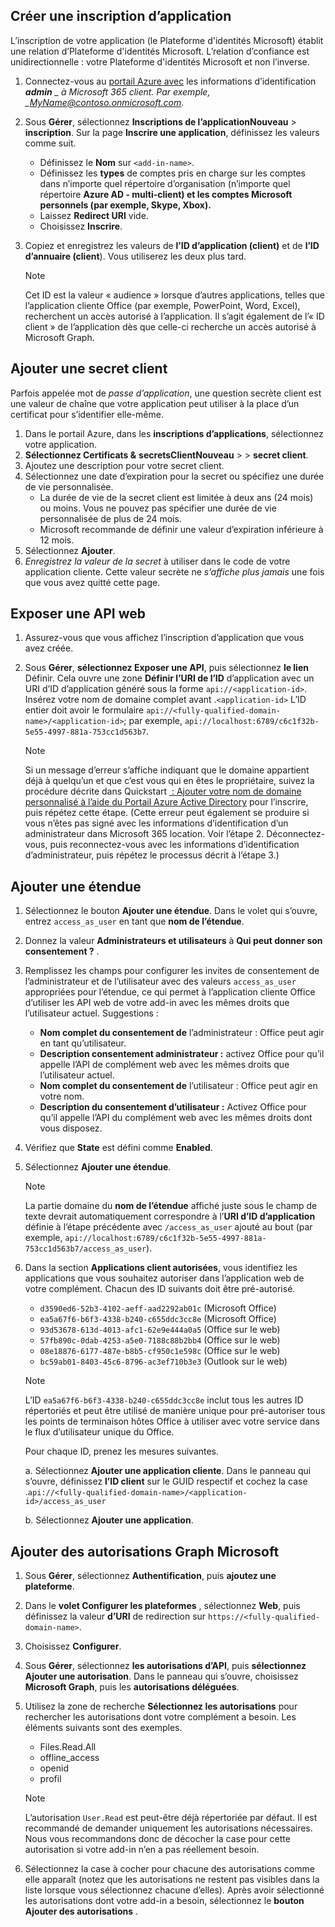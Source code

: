 ## <a name="create-an-app-registration"></a>Créer une inscription d’application

L’inscription de votre application (le Plateforme d'identités Microsoft) établit une relation d’Plateforme d'identités Microsoft. L’relation d’confiance est unidirectionnelle : votre Plateforme d'identités Microsoft et non l’inverse.

1. Connectez-vous au [portail Azure avec](https://portal.azure.com/) les informations d’identification ***admin** _ à Microsoft 365 client. Par exemple, _*MyName@contoso.onmicrosoft.com**.
1. Sous **Gérer**, sélectionnez **Inscriptions de l’applicationNouveau** >  **inscription**. Sur la page **Inscrire une application**, définissez les valeurs comme suit.

    * Définissez le **Nom** sur `<add-in-name>`.
    * Définissez les **types** de comptes pris en charge sur les comptes dans n’importe quel répertoire d’organisation (n’importe quel répertoire **Azure AD - multi-client) et les comptes Microsoft personnels (par exemple, Skype, Xbox).**
    * Laissez **Redirect URI** vide.
    * Choisissez **Inscrire**.

1. Copiez et enregistrez les valeurs de **l’ID d’application (client)** et de **l’ID d’annuaire (client**). Vous utiliserez les deux plus tard.

    > [!NOTE]
    > Cet ID est la valeur « audience » lorsque d’autres applications, telles que l’application cliente Office (par exemple, PowerPoint, Word, Excel), recherchent un accès autorisé à l’application. Il s’agit également de l’« ID client » de l’application dès que celle-ci recherche un accès autorisé à Microsoft Graph.

## <a name="add-a-client-secret"></a>Ajouter une secret client

Parfois appelée mot de _passe d’application_, une question secrète client est une valeur de chaîne que votre application peut utiliser à la place d’un certificat pour s’identifier elle-même.

1. Dans le portail Azure, dans les **inscriptions d’applications**, sélectionnez votre application.
1. **Sélectionnez Certificats &** **secretsClientNouveau** >  >  **secret client**.
1. Ajoutez une description pour votre secret client.
1. Sélectionnez une date d’expiration pour la secret ou spécifiez une durée de vie personnalisée.
    * La durée de vie de la secret client est limitée à deux ans (24 mois) ou moins. Vous ne pouvez pas spécifier une durée de vie personnalisée de plus de 24 mois.
    * Microsoft recommande de définir une valeur d’expiration inférieure à 12 mois.
1. Sélectionnez **Ajouter**.
1. _Enregistrez la valeur de la secret_ à utiliser dans le code de votre application cliente. Cette valeur secrète ne _s’affiche plus jamais_ une fois que vous avez quitté cette page.

## <a name="expose-a-web-api"></a>Exposer une API web

1. Assurez-vous que vous affichez l’inscription d’application que vous avez créée.
1. Sous **Gérer**, **sélectionnez Exposer une API**, puis sélectionnez **le lien** Définir. Cela ouvre une zone **Définir l’URI de l’ID** d’application avec un URI d’ID d’application généré sous la forme `api://<application-id>`. Insérez votre nom de domaine complet avant .`<application-id>` L’ID entier doit avoir le formulaire `api://<fully-qualified-domain-name>/<application-id>`; par exemple, `api://localhost:6789/c6c1f32b-5e55-4997-881a-753cc1d563b7`.

    > [!NOTE]
    > Si un message d’erreur s’affiche indiquant que le domaine appartient déjà à quelqu’un et que c’est vous qui en êtes le propriétaire, suivez la procédure décrite dans Quickstart [ : Ajouter votre nom de domaine personnalisé à l’aide du Portail Azure Active Directory](/azure/active-directory/add-custom-domain) pour l’inscrire, puis répétez cette étape. (Cette erreur peut également se produire si vous n’êtes pas signé avec les informations d’identification d’un administrateur dans Microsoft 365 location. Voir l’étape 2. Déconnectez-vous, puis reconnectez-vous avec les informations d’identification d’administrateur, puis répétez le processus décrit à l’étape 3.)

## <a name="add-a-scope"></a>Ajouter une étendue

1. Sélectionnez le bouton **Ajouter une étendue**. Dans le volet qui s’ouvre, entrez `access_as_user` en tant que **nom de l’étendue**.

1. Donnez la valeur **Administrateurs et utilisateurs** à **Qui peut donner son consentement ?** .

1. Remplissez les champs pour configurer les invites de consentement de l’administrateur et de l’utilisateur avec des valeurs `access_as_user` appropriées pour l’étendue, ce qui permet à l’application cliente Office d’utiliser les API web de votre add-in avec les mêmes droits que l’utilisateur actuel. Suggestions :

    * **Nom complet du consentement de** l’administrateur : Office peut agir en tant qu’utilisateur.
    * **Description consentement administrateur :** activez Office pour qu’il appelle l’API de complément web avec les mêmes droits que l’utilisateur actuel.
    * **Nom complet du consentement de** l’utilisateur : Office peut agir en votre nom.
    * **Description du consentement d’utilisateur :** Activez Office pour qu’il appelle l’API du complément web avec les mêmes droits dont vous disposez.

1. Vérifiez que **State** est défini comme **Enabled**.

1. Sélectionnez **Ajouter une étendue**.

    > [!NOTE]
    > La partie domaine du **nom de l’étendue** affiché juste sous le champ de texte devrait automatiquement correspondre à l’**URI d’ID d’application** définie à l’étape précédente avec `/access_as_user` ajouté au bout (par exemple, `api://localhost:6789/c6c1f32b-5e55-4997-881a-753cc1d563b7/access_as_user`).

1. Dans la section **Applications client autorisées**, vous identifiez les applications que vous souhaitez autoriser dans l’application web de votre complément. Chacun des ID suivants doit être pré-autorisé.
  
    * `d3590ed6-52b3-4102-aeff-aad2292ab01c` (Microsoft Office)
    * `ea5a67f6-b6f3-4338-b240-c655ddc3cc8e` (Microsoft Office)
    * `93d53678-613d-4013-afc1-62e9e444a0a5` (Office sur le web)
    * `57fb890c-0dab-4253-a5e0-7188c88b2bb4` (Office sur le web)
    * `08e18876-6177-487e-b8b5-cf950c1e598c` (Office sur le web)
    * `bc59ab01-8403-45c6-8796-ac3ef710b3e3` (Outlook sur le web)

    > [!NOTE]
    > L’ID `ea5a67f6-b6f3-4338-b240-c655ddc3cc8e` inclut tous les autres ID répertoriés et peut être utilisé de manière unique pour pré-autoriser tous les points de terminaison hôtes Office à utiliser avec votre service dans le flux d’utilisateur unique du Office.

    Pour chaque ID, prenez les mesures suivantes.

      a. Sélectionnez **Ajouter une application cliente**. Dans le panneau qui s’ouvre, définissez **l’ID client** sur le GUID respectif et cochez la case .`api://<fully-qualified-domain-name>/<application-id>/access_as_user`

      b. Sélectionnez **Ajouter une application**.

## <a name="add-microsoft-graph-permissions"></a>Ajouter des autorisations Graph Microsoft

1. Sous **Gérer**, sélectionnez **Authentification**, puis **ajoutez une plateforme**.

1. Dans le **volet Configurer les plateformes** , sélectionnez **Web**, puis définissez la valeur **d’URI** de redirection sur `https://<fully-qualified-domain-name>`.

1. Choisissez **Configurer**.

1. Sous **Gérer**, sélectionnez **les autorisations d’API**, puis **sélectionnez Ajouter une autorisation**. Dans le panneau qui s’ouvre, choisissez **Microsoft Graph**, puis les **autorisations déléguées**.

1. Utilisez la zone de recherche **Sélectionnez les autorisations** pour rechercher les autorisations dont votre complément a besoin. Les éléments suivants sont des exemples.

    * Files.Read.All
    * offline_access
    * openid
    * profil

    > [!NOTE]
    > L’autorisation `User.Read` est peut-être déjà répertoriée par défaut. Il est recommandé de demander uniquement les autorisations nécessaires. Nous vous recommandons donc de décocher la case pour cette autorisation si votre add-in n’en a pas réellement besoin.

1. Sélectionnez la case à cocher pour chacune des autorisations comme elle apparaît (notez que les autorisations ne restent pas visibles dans la liste lorsque vous sélectionnez chacune d’elles). Après avoir sélectionné les autorisations dont votre add-in a besoin, sélectionnez le **bouton Ajouter des autorisations** .
